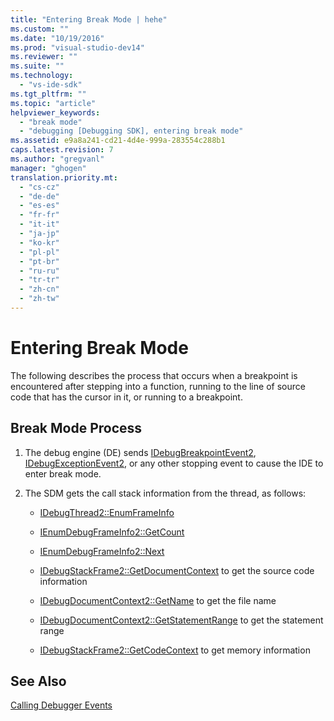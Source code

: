 ```yaml
---
title: "Entering Break Mode | hehe"
ms.custom: ""
ms.date: "10/19/2016"
ms.prod: "visual-studio-dev14"
ms.reviewer: ""
ms.suite: ""
ms.technology: 
  - "vs-ide-sdk"
ms.tgt_pltfrm: ""
ms.topic: "article"
helpviewer_keywords: 
  - "break mode"
  - "debugging [Debugging SDK], entering break mode"
ms.assetid: e9a8a241-cd21-4d4e-999a-283554c288b1
caps.latest.revision: 7
ms.author: "gregvanl"
manager: "ghogen"
translation.priority.mt: 
  - "cs-cz"
  - "de-de"
  - "es-es"
  - "fr-fr"
  - "it-it"
  - "ja-jp"
  - "ko-kr"
  - "pl-pl"
  - "pt-br"
  - "ru-ru"
  - "tr-tr"
  - "zh-cn"
  - "zh-tw"
---
```

# Entering Break Mode
The following describes the process that occurs when a breakpoint is encountered after stepping into a function, running to the line of source code that has the cursor in it, or running to a breakpoint.  
  
## Break Mode Process  
  
1.  The debug engine (DE) sends [IDebugBreakpointEvent2](../extensibility-debugger-reference/idebugbreakpointevent2.md), [IDebugExceptionEvent2](../extensibility-debugger-reference/idebugexceptionevent2.md), or any other stopping event to cause the IDE to enter break mode.  
  
2.  The SDM gets the call stack information from the thread, as follows:  
  
    -   [IDebugThread2::EnumFrameInfo](../extensibility-debugger-reference/idebugthread2--enumframeinfo.md)  
  
    -   [IEnumDebugFrameInfo2::GetCount](../extensibility-debugger-reference/ienumdebugframeinfo2--getcount.md)  
  
    -   [IEnumDebugFrameInfo2::Next](../extensibility-debugger-reference/ienumdebugframeinfo2--next.md)  
  
    -   [IDebugStackFrame2::GetDocumentContext](../extensibility-debugger-reference/idebugstackframe2--getdocumentcontext.md) to get the source code information  
  
    -   [IDebugDocumentContext2::GetName](../extensibility-debugger-reference/idebugdocumentcontext2--getname.md) to get the file name  
  
    -   [IDebugDocumentContext2::GetStatementRange](../extensibility-debugger-reference/idebugdocumentcontext2--getstatementrange.md) to get the statement range  
  
    -   [IDebugStackFrame2::GetCodeContext](../extensibility-debugger-reference/idebugstackframe2--getcodecontext.md) to get memory information  
  
## See Also  
 [Calling Debugger Events](../extensibility-debugger/calling-debugger-events.md)